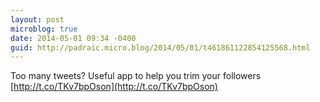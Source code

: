 ```yaml
---
layout: post
microblog: true
date: 2014-05-01 09:34 -0400
guid: http://padraic.micro.blog/2014/05/01/t461861122854125568.html
---
```

Too many tweets? Useful app to help you trim your followers [http://t.co/TKv7bpOson](http://t.co/TKv7bpOson)
